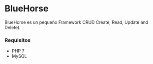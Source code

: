 # BlueHorse

BlueHorse es un pequeño Framework CRUD Create, Read, Update and Delete).

### Requisitos
- PHP 7
- MySQL
